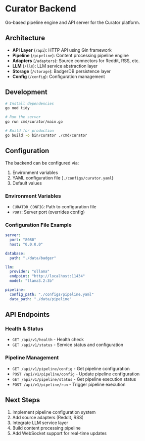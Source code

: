 # Curator Backend

Go-based pipeline engine and API server for the Curator platform.

## Architecture

- **API Layer** (`/api`): HTTP API using Gin framework
- **Pipeline** (`/pipeline`): Content processing pipeline engine
- **Adapters** (`/adapters`): Source connectors for Reddit, RSS, etc.
- **LLM** (`/llm`): LLM service abstraction layer
- **Storage** (`/storage`): BadgerDB persistence layer
- **Config** (`/config`): Configuration management

## Development

```bash
# Install dependencies
go mod tidy

# Run the server
go run cmd/curator/main.go

# Build for production
go build -o bin/curator ./cmd/curator
```

## Configuration

The backend can be configured via:
1. Environment variables
2. YAML configuration file (`./configs/curator.yaml`)
3. Default values

### Environment Variables

- `CURATOR_CONFIG`: Path to configuration file
- `PORT`: Server port (overrides config)

### Configuration File Example

```yaml
server:
  port: "8080"
  host: "0.0.0.0"

database:
  path: "./data/badger"

llm:
  provider: "ollama"
  endpoint: "http://localhost:11434"
  model: "llama3.2:3b"

pipeline:
  config_path: "./configs/pipeline.yaml"
  data_path: "./data/pipeline"
```

## API Endpoints

### Health & Status
- `GET /api/v1/health` - Health check
- `GET /api/v1/status` - Service status and configuration

### Pipeline Management
- `GET /api/v1/pipeline/config` - Get pipeline configuration
- `POST /api/v1/pipeline/config` - Update pipeline configuration
- `GET /api/v1/pipeline/status` - Get pipeline execution status
- `POST /api/v1/pipeline/run` - Trigger pipeline execution

## Next Steps

1. Implement pipeline configuration system
2. Add source adapters (Reddit, RSS)
3. Integrate LLM service layer
4. Build content processing pipeline
5. Add WebSocket support for real-time updates